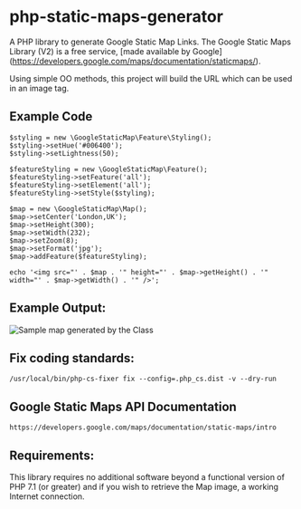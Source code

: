 # php-static-maps-generator
A PHP library to generate Google Static Map Links. The Google Static Maps Library (V2) is a free service, [made available by Google] (https://developers.google.com/maps/documentation/staticmaps/).

Using simple OO methods, this project will build the URL which can be used in an image tag.


## Example Code
```
$styling = new \GoogleStaticMap\Feature\Styling();
$styling->setHue('#006400');
$styling->setLightness(50);

$featureStyling = new \GoogleStaticMap\Feature();
$featureStyling->setFeature('all');
$featureStyling->setElement('all');
$featureStyling->setStyle($styling);

$map = new \GoogleStaticMap\Map();
$map->setCenter('London,UK');
$map->setHeight(300);
$map->setWidth(232);
$map->setZoom(8);
$map->setFormat('jpg');
$map->addFeature($featureStyling);

echo '<img src="' . $map . '" height="' . $map->getHeight() . '" width="' . $map->getWidth() . '" />';

```

## Example Output:
![Sample map generated by the Class](http://maps.google.com/maps/api/staticmap?center=London%2CUK&zoom=8&language=en-GB&maptype=roadmap&format=jpg&size=232x300&scale=1&style=feature:all|element:all|lightness:50|hue:0x006400&sensor=false)


## Fix coding standards:
    /usr/local/bin/php-cs-fixer fix --config=.php_cs.dist -v --dry-run


## Google Static Maps API Documentation
    https://developers.google.com/maps/documentation/static-maps/intro

## Requirements:
This library requires no additional software beyond a functional version of PHP
7.1 (or greater) and if you wish to retrieve the Map image, a working Internet
connection.